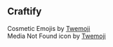 ## Craftify

Cosmetic Emojis by [Twemoji](https://twemoji.twitter.com/)
<br>
Media Not Found icon by [Twemoji](https://twemoji.twitter.com/)
